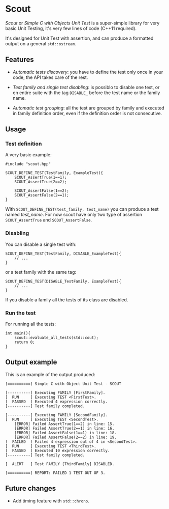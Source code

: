 # Scout 

*Scout* or *Simple C with Objects Unit Test* is a super-simple library for very basic Unit Testing, it's very few lines of code (C++11 required).

It's designed for Unit Test with assertion, and can produce a formatted output on a general `std::ostream`.

## Features
 
- *Automatic tests discovery*: you have to define the test only once in your code, the API takes care of the rest.

- *Test family and single test disabling*: is possiblo to disable one test, or en entire suite with the tag `DISABLE_` before the test name or the family name.

- *Automatic test grouping*: all the test are grouped by family and executed in family definition order, even if the definition order is not consecutive.

## Usage

### Test definition

A very basic example:

	#include "scout.hpp"
	
	SCOUT_DEFINE_TEST(TestFamily, ExampleTest){
		SCOUT_AssertTrue(1==1);
		SCOUT_AssertTrue(2==2);

		SCOUT_AssertFalse(1==2);
		SCOUT_AssertFalse(2==1);
	}


With `SCOUT_DEFINE_TEST(test_family, test_name)` you can produce a test named *test_name*.
For now scout have only two type of assertion `SCOUT_AssertTrue` and `SCOUT_AssertFalse`.

### Disabling

You can disable a single test with:

	SCOUT_DEFINE_TEST(TestFamily, DISABLE_ExampleTest){
		// ...
	}

or a test family with the same tag:
	
	SCOUT_DEFINE_TEST(DISABLE_TestFamily, ExampleTest){
		// ...
	}

If you disable a family all the tests of its class are disabled.

### Run the test

For running all the tests:

	int main(){
		scout::evaluate_all_tests(std::cout);
		return 0;
	}

## Output example

This is an example of the output produced:

	[==========] Simple C with Object Unit Test - SCOUT 

	[----------] Executing FAMILY [FirstFamily].
	[  RUN     ] Executing TEST <FirstTest>.
	[  PASSED  ] Executed 4 expression correctly.
	[----------] Test family completed.

	[----------] Executing FAMILY [SecondFamily].
	[  RUN     ] Executing TEST <SecondTest>.
		[ERROR] Failed AssertTrue(1==2) in line: 15.
		[ERROR] Failed AssertTrue(2==1) in line: 16.
		[ERROR] Failed AssertFalse(1==1) in line: 18.
		[ERROR] Failed AssertFalse(2==2) in line: 19.
	[  FAILED  ] Failed 4 expression out of 4 in <SecondTest>.
	[  RUN     ] Executing TEST <ThirdTest>.
	[  PASSED  ] Executed 10 expression correctly.
	[----------] Test family completed.

	[  ALERT   ] Test FAMILY [ThirdFamily] DISABLED.

	[==========] REPORT: FAILED 1 TEST OUT OF 3.

## Future changes

*	Add timing feature with `std::chrono`.
